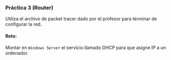 ### Práctica 3 (Router)

Utiliza el archivo de packet tracer dado por el profesor para terminar de configurar la red.

#### Reto:
Montar en ```Windows Server``` el servicio llamado DHCP para que asigne IP a un ordenador.
